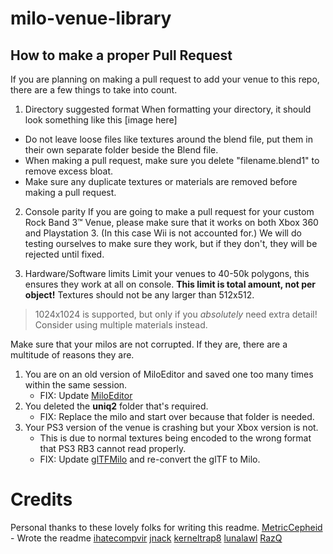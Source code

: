 # milo-venue-library

## How to make a proper Pull Request
If you are planning on making a pull request to add your venue to this repo, there are a few things to take into count.

1. Directory suggested format
When formatting your directory, it should look something like this
[image here]
- Do not leave loose files like textures around the blend file, put them in their own separate folder beside the Blend file.
- When making a pull request, make sure you delete "filename.blend1" to remove excess bloat.
- Make sure any duplicate textures or materials are removed before making a pull request.

2. Console parity
If you are going to make a pull request for your custom Rock Band 3:tm: Venue, please make sure that it works on both Xbox 360 and Playstation 3. (In this case Wii is not accounted for.)
We will do testing ourselves to make sure they work, but if they don't, they will be rejected until fixed.

3. Hardware/Software limits
Limit your venues to 40-50k polygons, this ensures they work at all on console. **This limit is total amount, not per object!**
Textures should not be any larger than 512x512.
> 1024x1024 is supported, but only if you *absolutely* need extra detail! Consider using multiple materials instead.

Make sure that your milos are not corrupted. If they are, there are a multitude of reasons they are.
1. You are on an old version of MiloEditor and saved one too many times within the same session.
     - FIX: Update [MiloEditor](https://github.com/ihatecompvir/MiloEditor)
2. You deleted the **uniq2** folder that's required.
     - FIX: Replace the milo and start over because that folder is needed.
3. Your PS3 version of the venue is crashing but your Xbox version is not.
     - This is due to normal textures being encoded to the wrong format that PS3 RB3 cannot read properly.
     - FIX: Update [glTFMilo](https://github.com/ihatecompvir/glTFMilo) and re-convert the glTF to Milo.
	 
# Credits
Personal thanks to these lovely folks for writing this readme.
[MetricCepheid](https://github.com/MetricCepheid) - Wrote the readme
[ihatecompvir](https://github.com/ihatecompvir)
[jnack](https://github.com/jnackmclain)
[kerneltrap8](https://github.com/kernaltrap8)
[lunalawl](https://github.com/lunalawl)
[RazQ](https://github.com/razq)